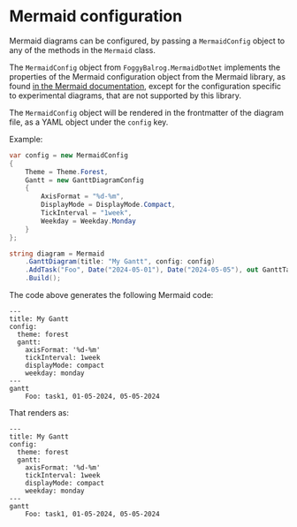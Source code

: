 # Mermaid configuration

Mermaid diagrams can be configured, by passing a `MermaidConfig` object to any of the methods in the `Mermaid` class.

The `MermaidConfig` object from `FoggyBalrog.MermaidDotNet` implements the properties of the Mermaid configuration object from the Mermaid library, as found [in the Mermaid documentation](https://mermaid.js.org/config/setup/interfaces/mermaid.MermaidConfig.html), except for the configuration specific to experimental diagrams, that are not supported by this library.

The `MermaidConfig` object will be rendered in the frontmatter of the diagram file, as a YAML object under the `config` key.

Example:

```csharp
var config = new MermaidConfig
{
    Theme = Theme.Forest,
    Gantt = new GanttDiagramConfig
    {
        AxisFormat = "%d-%m",
        DisplayMode = DisplayMode.Compact,
        TickInterval = "1week",
        Weekday = Weekday.Monday
    }
};

string diagram = Mermaid
    .GanttDiagram(title: "My Gantt", config: config)
    .AddTask("Foo", Date("2024-05-01"), Date("2024-05-05"), out GanttTask _)
    .Build();
```

The code above generates the following Mermaid code:

```text
---
title: My Gantt
config:
  theme: forest
  gantt:
    axisFormat: '%d-%m'
    tickInterval: 1week
    displayMode: compact
    weekday: monday
---
gantt
    Foo: task1, 01-05-2024, 05-05-2024
```

That renders as:

```mermaid
---
title: My Gantt
config:
  theme: forest
  gantt:
    axisFormat: '%d-%m'
    tickInterval: 1week
    displayMode: compact
    weekday: monday
---
gantt
    Foo: task1, 01-05-2024, 05-05-2024
```